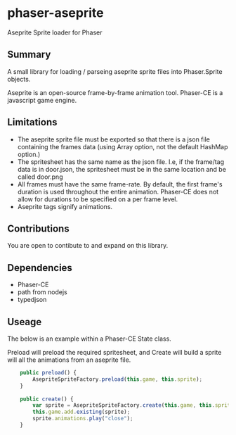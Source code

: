 # phaser-aseprite
Aseprite Sprite loader for Phaser


## Summary
A small library for loading / parseing aseprite sprite files into Phaser.Sprite objects.

Aseprite is an open-source frame-by-frame animation tool.
Phaser-CE is a javascript game engine.

## Limitations
- The aseprite sprite file must be exported so that there is a json file containing the frames data (using Array option, not the default HashMap option.)
- The spritesheet has the same name as the json file. I.e, if the frame/tag data is in door.json, the spritesheet must be in the same location and be called door.png
- All frames must have the same frame-rate. By default, the first frame's duration is used throughout the entire animation. Phaser-CE does not allow for durations to be specified on a per frame level.
- Aseprite tags signify animations.

## Contributions
You are open to contibute to and expand on this library.

## Dependencies
- Phaser-CE
- path from nodejs
- typedjson

## Useage

The below is an example within a Phaser-CE State class.

Preload will preload the required spritesheet, and Create will build a sprite will all the animations from an aseprite file.

```typescript
    public preload() {
        AsepriteSpriteFactory.preload(this.game, this.sprite);
    }
    
    public create() {
        var sprite = AsepriteSpriteFactory.create(this.game, this.sprite);
        this.game.add.existing(sprite);
        sprite.animations.play("close");
    }
```
